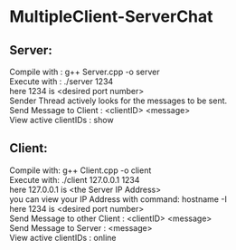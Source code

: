 # MultipleClient-ServerChat

## Server:
Compile with : g++ Server.cpp -o server <br />
Execute with : ./server 1234 <br />
here 1234 is \<desired port number\> <br />
Sender Thread actively looks for the messages to be sent. <br />
Send Message to Client         : \<clientID\> \<message\> <br />
View active clientIDs          : show <br />


## Client:
Compile with: g++ Client.cpp -o client <br />
Execute with: ./client 127.0.0.1 1234 <br />
here 127.0.0.1 is \<the Server IP Address\> <br />
you can view your IP Address with command: hostname -I <br />
here 1234 is \<desired port number\> <br />
Send Message to other Client   : \<clientID\> \<message\> <br />
Send Message to Server         : \<message\> <br />
View active clientIDs          : online <br />
